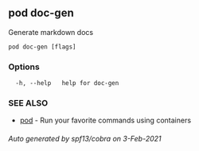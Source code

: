 ## pod doc-gen

Generate markdown docs

```
pod doc-gen [flags]
```

### Options

```
  -h, --help   help for doc-gen
```

### SEE ALSO

* [pod](pod.md)	 - Run your favorite commands using containers

###### Auto generated by spf13/cobra on 3-Feb-2021
